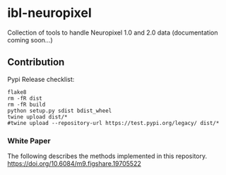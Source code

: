 # ibl-neuropixel
Collection of tools to handle Neuropixel 1.0 and 2.0 data
(documentation coming soon...)

## Contribution

Pypi Release checklist:
```shell
flake8
rm -fR dist
rm -fR build
python setup.py sdist bdist_wheel
twine upload dist/*
#twine upload --repository-url https://test.pypi.org/legacy/ dist/*
```

### White Paper
The following describes the methods implemented in this repository.
https://doi.org/10.6084/m9.figshare.19705522
